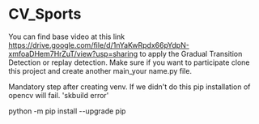 # CV_Sports

You can find base video at this link https://drive.google.com/file/d/1nYaKwRpdx66pYdpN-xmfoaDHem7HrZuT/view?usp=sharing to apply the Gradual Transition Detection or replay detection. Make sure if you want to participate clone this project and create another main_your name.py file.  

Mandatory step after creating venv. If we didn't do this pip installation of opencv will fail. 'skbuild error'

python -m pip install --upgrade pip
